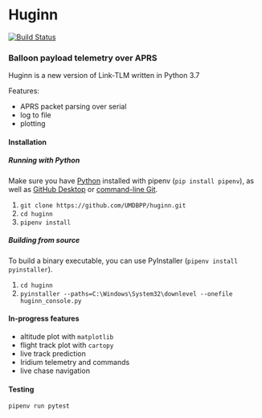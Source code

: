# Huginn 

[![Build Status](https://travis-ci.org/UMDBPP/huginn.svg?branch=master)](https://travis-ci.org/UMDBPP/huginn)

### Balloon payload telemetry over APRS

Huginn is a new version of Link-TLM written in Python 3.7

Features:
- APRS packet parsing over serial
- log to file
- plotting

#### Installation

##### Running with Python

Make sure you have [Python](https://www.python.org/downloads/) installed with pipenv (`pip install pipenv`), as well as [GitHub Desktop](https://desktop.github.com/) or [command-line Git](https://git-scm.com/download).

1. `git clone https://github.com/UMDBPP/huginn.git`
2. `cd huginn`
3. `pipenv install`
 
##### Building from source

To build a binary executable, you can use PyInstaller (`pipenv install pyinstaller`).

1. `cd huginn`
2. `pyinstaller --paths=C:\Windows\System32\downlevel --onefile huginn_console.py`

#### In-progress features

- altitude plot with `matplotlib`
- flight track plot with `cartopy`
- live track prediction
- Iridium telemetry and commands
- live chase navigation

#### Testing

`pipenv run pytest`
